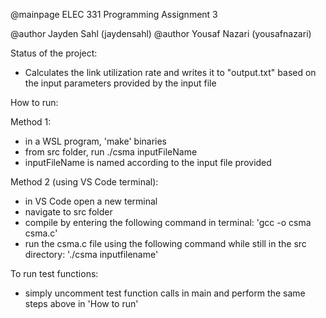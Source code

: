 @mainpage ELEC 331 Programming Assignment 3

@author Jayden Sahl (jaydensahl)
@author Yousaf Nazari (yousafnazari)

Status of the project: 
- Calculates the link utilization rate and writes it to "output.txt"
  based on the input parameters provided by the input file

How to run:

Method 1:
- in a WSL program, 'make' binaries
- from src folder, run ./csma inputFileName
- inputFileName is named according to the input file provided

Method 2 (using VS Code terminal):
- in VS Code open a new terminal
- navigate to src folder
- compile by entering the following command in terminal: 'gcc -o csma csma.c'
- run the csma.c file using the following command while still in the src directory: './csma inputfilename'

To run test functions:
- simply uncomment test function calls in main and perform the same steps above in 'How to run'